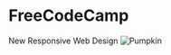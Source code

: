 # FreeCodeCamp
New Responsive Web Design
![Pumpkin](https://github.com/mjmmimoso/FreeCodeCamp/assets/147095391/88a28229-6290-4f23-a40d-ecdbcb536820)
